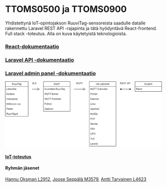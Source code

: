 # TTOMS0500 ja TTOMS0900

Yhdistettynä IoT-opintojakson RuuviTag-sensoreista saadulle datalle rakennettu Laravel REST API -rajapinta ja tätä hyödyntävä React-frontend. Full stack -toteutus. Alla on kuva käytetyistä teknologioista.

### [React-dokumentaatio](/react/README.md)

### [Laravel API -dokumentaatio](/laravel/readme.md)

### [Laravel admin panel -dokumentaatio](/laravel/adminpanel.md)

![technologies](https://github.com/atarvainen/IoT_Project/raw/master/images/technologies.png)

#### [IoT-toteutus](https://github.com/atarvainen/IoT_Project)

#### Ryhmän jäsenet

[Hannu Oksman L2912](https://github.com/szeretni), [Joose Seppälä M3579](https://github.com/jooseba), [Antti Tarvainen L4623](https://github.com/atarvainen)
